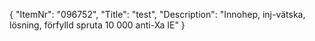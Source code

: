 {
  "ItemNr": "096752",
  "Title": "test",
  "Description": "Innohep, inj-vätska, lösning, förfylld spruta 10 000 anti-Xa IE"
}